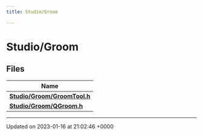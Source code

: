 ```yaml
---
title: Studio/Groom

---
```


# Studio/Groom



## Files

| Name           |
| -------------- |
| **[Studio/Groom/GroomTool.h](../Files/GroomTool_8h.md#file-groomtool.h)**  |
| **[Studio/Groom/QGroom.h](../Files/QGroom_8h.md#file-qgroom.h)**  |






-------------------------------

Updated on 2023-01-16 at 21:02:46 +0000
